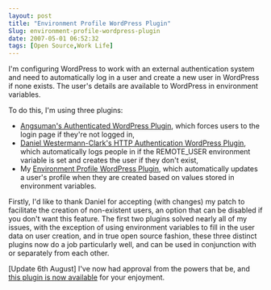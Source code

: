 ```yaml
---
layout: post
title: "Environment Profile WordPress Plugin"
Slug: environment-profile-wordpress-plugin
date: 2007-05-01 06:52:32
tags: [Open Source,Work Life]
---
```

I'm configuring WordPress to work with an external authentication system and need to automatically log in a user and create a new user in WordPress if none exists. The user's details are available to WordPress in environment variables.

To do this, I'm using three plugins:

- [Angsuman's Authenticated WordPress Plugin](http://blog.taragana.com/index.php/archive/angsumans-authenticated-wordpress-plugin-password-protection-for-your-wordpress-blog/), which forces users to the login page if they're not logged in,
- [Daniel Westermann-Clark's HTTP Authentication WordPress Plugin](http://dev.webadmin.ufl.edu/~dwc/2005/03/10/http-authentication-plugin/), which automatically logs people in if the REMOTE\_USER environment variable is set and creates the user if they don't exist,
- My [Environment Profile WordPress Plugin](http://zaltana.org/documentation/Wordpress_Plugins_Environment_Profile), which automatically updates a user's profile when they are created based on values stored in environment variables.

Firstly, I'd like to thank Daniel for accepting (with changes) my patch to facilitate the creation of non-existent users, an option that can be disabled if you don't want this feature. The first two plugins solved nearly all of my issues, with the exception of using environment variables to fill in the user data on user creation, and in true open source fashion, these three distinct plugins now do a job particularly well, and can be used in conjunction with or separately from each other.

\[Update 6th August\] I've now had approval from the powers that be, and [this plugin is now available](http://zaltana.org/documentation/Wordpress_Plugins_Environment_Profile) for your enjoyment.
